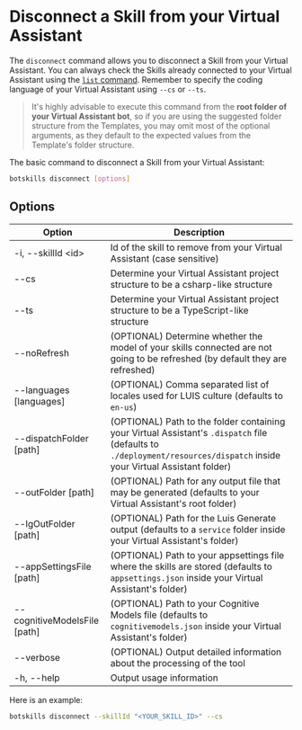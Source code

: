 # Disconnect a Skill from your Virtual Assistant

The `disconnect` command allows you to disconnect a Skill from your Virtual Assistant. You can always check the Skills already connected to your Virtual Assistant using the [`list` command](./list.md). Remember to specify the coding language of your Virtual Assistant using `--cs` or `--ts`.

> It's highly advisable to execute this command from the **root folder of your Virtual Assistant bot**, so if you are using the suggested folder structure from the Templates, you may omit most of the optional arguments, as they default to the expected values from the Template's folder structure.

The basic command to disconnect a Skill from your Virtual Assistant:

```bash
botskills disconnect [options]
```

## Options

| Option | Description |
| - | - |
| -i, --skillId \<id> | Id of the skill to remove from your Virtual Assistant (case sensitive) |
| --cs | Determine your Virtual Assistant project structure to be a csharp-like structure |
| --ts | Determine your Virtual Assistant project structure to be a TypeScript-like structure |
| --noRefresh | (OPTIONAL) Determine whether the model of your skills connected are not going to be refreshed (by default they are refreshed) |
| --languages [languages] | (OPTIONAL) Comma separated list of locales used for LUIS culture (defaults to `en-us`) |
| --dispatchFolder [path] | (OPTIONAL) Path to the folder containing your Virtual Assistant's `.dispatch` file (defaults to `./deployment/resources/dispatch` inside your Virtual Assistant folder) |
| --outFolder [path] | (OPTIONAL) Path for any output file that may be generated (defaults to your Virtual Assistant's root folder) |
| --lgOutFolder [path] | (OPTIONAL) Path for the Luis Generate output (defaults to a `service` folder inside your Virtual Assistant's folder) |
| --appSettingsFile [path] | (OPTIONAL) Path to your appsettings file where the skills are stored (defaults to `appsettings.json` inside your Virtual Assistant's folder) |
| --cognitiveModelsFile [path] | (OPTIONAL) Path to your Cognitive Models file (defaults to `cognitivemodels.json` inside your Virtual Assistant's folder) |
| --verbose | (OPTIONAL) Output detailed information about the processing of the tool |
| -h, --help | Output usage information |

Here is an example:

```bash
botskills disconnect --skillId "<YOUR_SKILL_ID>" --cs
```